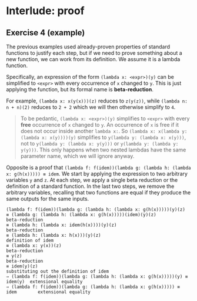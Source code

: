 # Interlude: proof

## Exercise 4 (example)

The previous examples used already-proven properties of standard functions to justify each step, but if we need to prove
something about a new function, we can work from its definition. We assume it is a lambda function.

Specifically, an expression of the form `(lambda x: <expr>)(y)` can be simplified to `<expr>` with every occurrence of
`x` changed to `y`. This is just applying the function, but its formal name is **beta-reduction**.

For example, `(lambda x: x(y(x)))(z)` reduces to `z(y(z))`, while `(lambda n: n + n)(2)` reduces to `2 + 2`
which we will then otherwise simplify to `4`.

> To be pedantic, `(lambda x: <expr>)(y)` simplifies to `<expr>` with every **free** occurrence of `x` changed to `y`.
> An occurrence of `x` is free if it does not occur inside another `lambda x:`. So
> `(lambda x: x(lambda y: (lambda x: x(y))))(y)` simplifies to `y(lambda y: (lambda x: x(y)))`, not to
> `y(lambda y: (lambda x: y(y)))` or `y(lambda y: (lambda y: y(y)))`. This only happens
> when two nested lambdas have the same parameter name, which we will ignore anyway.

Opposite is a proof that `(lambda f: f(idem))(lambda g: (lambda h: (lambda x: g(h(x))))) ≡ idem`. We start by applying the
expression to two arbitrary variables `y` and `z`. At each step, we apply a single beta reduction or the definition of a
standard function. In the last two steps, we remove the arbitrary variables, recalling that two functions are equal if
they produce the same outputs for the same inputs.

```
(lambda f: f(idem))(lambda g: (lambda h: (lambda x: g(h(x)))))(y)(z)
≡ (lambda g: (lambda h: (lambda x: g(h(x)))))(idem)(y)(z)                      beta-reduction
≡ (lambda h: (lambda x: idem(h(x))))(y)(z)                                     beta-reduction
≡ (lambda h: (lambda x: h(x)))(y)(z)                                           definition of idem
≡ (lambda x: y(x))(z)                                                          beta-reduction
≡ y(z)                                                                         beta-reduction
≡ idem(y)(z)                                                                   substituting out the definition of idem
⇒ (lambda f: f(idem))(lambda g: (lambda h: (lambda x: g(h(x)))))(y) ≡ idem(y)  extensional equality
⇒ (lambda f: f(idem))(lambda g: (lambda h: (lambda x: g(h(x))))) ≡ idem        extensional equality
```
